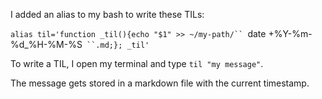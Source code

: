 I added an alias to my bash to write these TILs:

`alias til='function _til(){echo "$1" >> ~/my-path/`` `date +%Y-%m-%d_%H-%M-%S` ``.md;}; _til'`

To write a TIL, I open my terminal and type `til "my message"`.

The message gets stored in a markdown file with the current timestamp.
